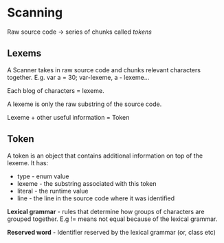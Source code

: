 # Scanning

Raw source code -> series of chunks called *tokens*

## Lexems
A Scanner takes in raw source code and chunks relevant characters together.
E.g. var a = 30; var-lexeme, a - lexeme...

Each blog of characters = lexeme.

A lexeme is only the raw substring of the source code.

Lexeme + other useful information = Token

## Token

A token is an object that contains additional information on top of the lexeme.
It has:
* type - enum value
* lexeme - the substring associated with this token
* literal - the runtime value
* line - the line in the source code where it was identified

**Lexical grammar** - rules that determine how groups of characters are grouped together. E.g != means not equal because of the lexical grammar.

**Reserved word** - Identifier reserved by the lexical grammar (or, class etc)